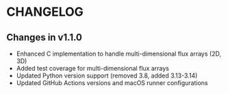 CHANGELOG
=========

Changes in v1.1.0
-----------------

- Enhanced C implementation to handle multi-dimensional flux arrays (2D, 3D)
- Added test coverage for multi-dimensional flux arrays
- Updated Python version support (removed 3.8, added 3.13-3.14)
- Updated GitHub Actions versions and macOS runner configurations
